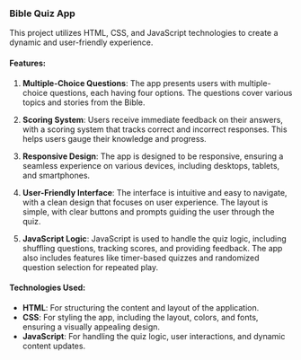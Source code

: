 ### Bible Quiz App

This project utilizes HTML, CSS, and JavaScript technologies to create a dynamic and user-friendly experience.

#### Features:
1. **Multiple-Choice Questions**: The app presents users with multiple-choice questions, each having four options. The questions cover various topics and stories from the Bible.

2. **Scoring System**: Users receive immediate feedback on their answers, with a scoring system that tracks correct and incorrect responses. This helps users gauge their knowledge and progress.

3. **Responsive Design**: The app is designed to be responsive, ensuring a seamless experience on various devices, including desktops, tablets, and smartphones.

4. **User-Friendly Interface**: The interface is intuitive and easy to navigate, with a clean design that focuses on user experience. The layout is simple, with clear buttons and prompts guiding the user through the quiz.

5. **JavaScript Logic**: JavaScript is used to handle the quiz logic, including shuffling questions, tracking scores, and providing feedback. The app also includes features like timer-based quizzes and randomized question selection for repeated play.

#### Technologies Used:
- **HTML**: For structuring the content and layout of the application.
- **CSS**: For styling the app, including the layout, colors, and fonts, ensuring a visually appealing design.
- **JavaScript**: For handling the quiz logic, user interactions, and dynamic content updates.
